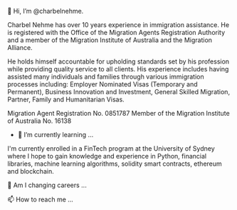 👋 Hi, I’m @charbelnehme. 

Charbel Nehme has over 10 years experience in immigration assistance. He is registered with the Office of the Migration Agents Registration Authority and a member of the Migration Institute of Australia and the Migration Alliance.

He holds himself accountable for upholding standards set by his profession while providing quality service to all clients. His experience includes having assisted many individuals and families through various immigration processes including: Employer Nominated Visas (Temporary and Permanent), Business Innovation and Investment, General Skilled Migration, Partner, Family and Humanitarian Visas.

Migration Agent Registration No. 0851787
Member of the Migration Institute of Australia No. 16138

- 🌱 I’m currently learning ...

I'm currently enrolled in a FinTech program at the University of Sydney where I hope to gain knowledge and experience in Python, financial libraries, machine learning algorithms, solidity smart contracts, ethereum and blockchain. 

 💞️ Am I changing careers ...
 
 📫 How to reach me ...

<!---
charbelnehme/charbelnehme is a ✨ special ✨ repository because its `README.md` (this file) appears on your GitHub profile.
You can click the Preview link to take a look at your changes.
--->
